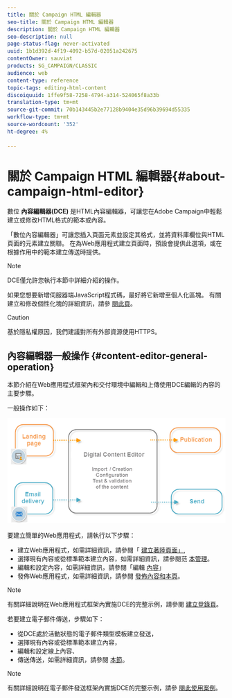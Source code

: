 ```yaml
---
title: 關於 Campaign HTML 編輯器
seo-title: 關於 Campaign HTML 編輯器
description: 關於 Campaign HTML 編輯器
seo-description: null
page-status-flag: never-activated
uuid: 1b1d392d-4f19-4092-b57d-02051a242675
contentOwner: sauviat
products: SG_CAMPAIGN/CLASSIC
audience: web
content-type: reference
topic-tags: editing-html-content
discoiquuid: 1ffe9f58-7258-4794-a314-524065f8a33b
translation-type: tm+mt
source-git-commit: 70b143445b2e77128b9404e35d96b39694d55335
workflow-type: tm+mt
source-wordcount: '352'
ht-degree: 4%

---
```



# 關於 Campaign HTML 編輯器{#about-campaign-html-editor}

數位 **內容編輯器(DCE)** 是HTML內容編輯器，可讓您在Adobe Campaign中輕鬆建立或修改HTML格式的範本或內容。

「數位內容編輯器」可讓您插入頁面元素並設定其格式，並將資料庫欄位與HTML頁面的元素建立關聯。 在為Web應用程式建立頁面時，預設會提供此選項，或在根據作用中的範本建立傳送時提供。

>[!NOTE]
>
>DCE僅允許您執行本節中詳細介紹的操作。
>
>如果您想要新增伺服器端JavaScript程式碼，最好將它新增至個人化區塊。 有關建立和修改個性化塊的詳細資訊，請參 [閱此頁](../../delivery/using/personalization-blocks.md)。

>[!CAUTION]
>
>基於隱私權原因，我們建議對所有外部資源使用HTTPS。

## 內容編輯器一般操作 {#content-editor-general-operation}

本節介紹在Web應用程式框架內和交付環境中編輯和上傳使用DCE編輯的內容的主要步驟。

一般操作如下：

![](assets/dce_schema.png)

要建立簡單的Web應用程式，請執行以下步驟：

* 建立Web應用程式，如需詳細資訊，請參閱「 [建立著陸頁面」](../../web/using/creating-a-landing-page.md),
* 選擇現有內容或從標準範本建立內容，如需詳細資訊，請參閱范 [本管理](../../web/using/template-management.md)。
* 編輯和設定內容，如需詳細資訊，請參閱「編輯 [內容](../../web/using/editing-content.md)」
* 發佈Web應用程式，如需詳細資訊，請參閱 [發佈內容](../../web/using/creating-a-landing-page.md#step-3---publishing-content)[和本頁](../../web/using/publishing-a-web-form.md#managing-web-forms-delivery-and-tracking)。

>[!NOTE]
>
>有關詳細說明在Web應用程式框架內實施DCE的完整示例，請參閱 [建立登錄頁](../../web/using/creating-a-landing-page.md)。

若要建立電子郵件傳送，步驟如下：

* 從DCE處於活動狀態的電子郵件類型模板建立發送，
* 選擇現有內容或從標準範本建立內容，
* 編輯和設定線上內容、
* 傳送傳送，如需詳細資訊，請參閱 [本節](../../delivery/using/steps-about-delivery-creation-steps.md)。

>[!NOTE]
>
>有關詳細說明在電子郵件發送框架內實施DCE的完整示例，請參 [閱此使用案例](../../web/using/use-case--creating-an-email-delivery.md)。

